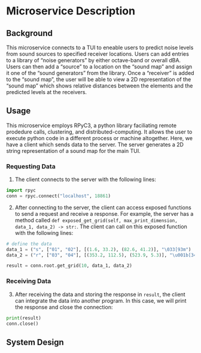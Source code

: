 # Microservice Description

## Background

This microservice connects to a TUI to eneable users to predict noise levels from sound sources to specified receiver locations. Users can add entries to a library of “noise generators” by either octave-band or overall dBA. Users can then add a “source” to a location on the “sound map” and assign it one of the “sound generators” from the library. Once a “receiver” is added to the “sound map”, the user will be able to view a 2D representation of the “sound map” which shows relative distances between the elements and the predicted levels at the receivers. 

## Usage

This microservice employs RPyC3, a python library faciliating remote prodedure calls, clustering, and distributed-computing. It allows the user to execute python code in a different process or machine altogether. Here, we have a client which sends data to the server. The server generates a 2D string representation of a sound map for the main TUI.

### Requesting Data

1. The client connects to the server with the following lines:

```python
import rpyc
conn = rpyc.connect("localhost", 18861) 
```

2. After connecting to the server, the client can access exposed functions to send a request and receive a response. For example, the server has a method called `def exposed_get_grid(self, max_print_dimension, data_1, data_2) -> str:`. The client can call on this exposed function with the following lines:

```python
# define the data
data_1 = ("s", ["01", "02"], [(1.6, 33.2), (82.6, 41.2)], "\033[93m")
data_2 = ("r", ["03", "04"], [(353.2, 112.5), (523.9, 5.3)], "\u001b[34m")

result = conn.root.get_grid(10, data_1, data_2)
```

### Receiving Data

3. After receiving the data and storing the response in `result`, the client can integrate the data into another program. In this case, we will print the response and close the connection:

```python
print(result)
conn.close()
```

## System Design






